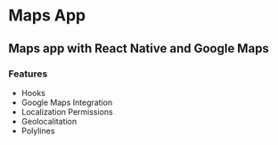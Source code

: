 # Maps App

## Maps app with React Native and Google Maps

### Features
- Hooks
- Google Maps Integration
- Localization Permissions
- Geolocalitation
- Polylines